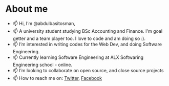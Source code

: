 # About me
- 📫 Hi, I’m @abdulbasitosman,
- 📫 A university student studying BSc Accounting and Finance. I'm goal getter and a team player too. I love to code and am doing so :).
- 📫 I’m interested in writing codes for the Web Dev, and doing Software Engineering.
- 📫 Currently learning Software Engineering at ALX Softwaring Engineering school - online.
- 📫 I’m looking to collaborate on open source, and close source projects
- 📫 How to reach me on: [Twitter](https://twitter.com/_basit19?t=nibog8YhZCPCblxlOa0Nkw&s=09), [Facebook](https://web.facebook.com/profile.php?id=100008633741154)

<!---
abdulbasitosman/abdulbasitosman is a ✨ special ✨ repository because its `README.md` (this file) appears on your GitHub profile.
You can click the Preview link to take a look at your changes.
--->
